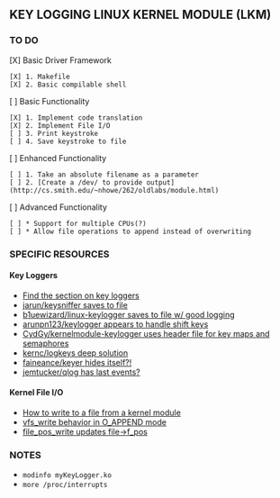 ## KEY LOGGING LINUX KERNEL MODULE (LKM)

### TO DO
[X] Basic Driver Framework

    [X] 1. Makefile    
    [X] 2. Basic compilable shell
    
[ ] Basic Functionality

    [X] 1. Implement code translation
    [X] 2. Implement File I/O
    [ ] 3. Print keystroke
    [ ] 4. Save keystroke to file
    
[ ] Enhanced Functionality

    [ ] 1. Take an absolute filename as a parameter
    [ ] 2. [Create a /dev/ to provide output](http://cs.smith.edu/~nhowe/262/oldlabs/module.html)
    
[ ] Advanced Functionality

    [ ] * Support for multiple CPUs(?)
    [ ] * Allow file operations to append instead of overwriting

### SPECIFIC RESOURCES

#### Key Loggers

- [Find the section on key loggers](derekmolloy.ie/writing-a-linux-kernel-module-part-1-introduction/)
- [jarun/keysniffer saves to file](https://github.com/jarun/keysniffer/blob/master/keysniffer.c)
- [b1uewizard/linux-keylogger saves to file w/ good logging](https://github.com/b1uewizard/linux-keylogger/blob/master/kb.c)
- [arunpn123/keylogger appears to handle shift keys](https://github.com/arunpn123/keylogger/blob/master/keylogger.c)
- [CydGy/kernelmodule-keylogger uses header file for key maps and semaphores](https://github.com/CydGy/kernelmodule-keylogger/blob/master/keylogger.c)
- [kernc/logkeys deep solution](https://github.com/kernc/logkeys)
- [faineance/keyer hides itself?!](https://github.com/faineance/keyer)
- [jemtucker/qlog has last events?](https://github.com/jemtucker/qlog/blob/master/src/keylogger.c)

#### Kernel File I/O

- [How to write to a file from a kernel module](http://krishnamohanlinux.blogspot.com/2013/12/how-to-write-to-file-from-kernel-module.html)
- [vfs_write behavior in O_APPEND mode](https://stackoverflow.com/questions/35451081/linux-kernel-is-vfs-write-thread-safe)
- [file_pos_write updates file->f_pos](https://elixir.bootlin.com/linux/latest/source/fs/read_write.c#L584)

### NOTES

- ```modinfo myKeyLogger.ko```
- ```more /proc/interrupts```
